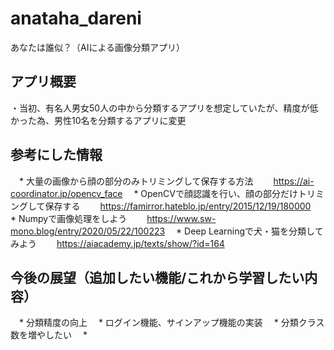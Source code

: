 # anataha_dareni
あなたは誰似？（AIによる画像分類アプリ）

## アプリ概要
・当初、有名人男女50人の中から分類するアプリを想定していたが、精度が低かった為、男性10名を分類するアプリに変更

## 参考にした情報
　* 大量の画像から顔の部分のみトリミングして保存する方法
　　https://ai-coordinator.jp/opencv_face
　* OpenCVで顔認識を行い、顔の部分だけトリミングして保存する
　　https://famirror.hateblo.jp/entry/2015/12/19/180000
　* Numpyで画像処理をしよう
　　https://www.sw-mono.blog/entry/2020/05/22/100223
　* Deep Learningで犬・猫を分類してみよう
　　https://aiacademy.jp/texts/show/?id=164

## 今後の展望（追加したい機能/これから学習したい内容）
　* 分類精度の向上
　* ログイン機能、サインアップ機能の実装
　* 分類クラス数を増やしたい
　* 
